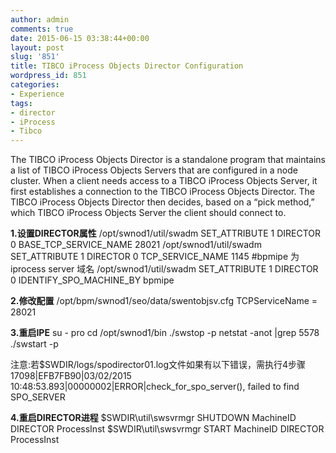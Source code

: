 ```yaml
---
author: admin
comments: true
date: 2015-06-15 03:38:44+00:00
layout: post
slug: '851'
title: TIBCO iProcess Objects Director Configuration
wordpress_id: 851
categories:
- Experience
tags:
- director
- iProcess
- Tibco
---
```


The TIBCO iProcess Objects Director is a standalone program that maintains a list of TIBCO iProcess Objects Servers that are configured in a node cluster. When a client needs access to a TIBCO iProcess Objects Server, it first establishes a connection to the TIBCO iProcess Objects Director. The TIBCO iProcess Objects Director then decides, based on a “pick method,” which TIBCO iProcess Objects Server the client should connect to.

**1.设置DIRECTOR属性**
/opt/swnod1/util/swadm SET_ATTRIBUTE 1 DIRECTOR 0 BASE_TCP_SERVICE_NAME 28021
/opt/swnod1/util/swadm SET_ATTRIBUTE 1 DIRECTOR 0 TCP_SERVICE_NAME 1145
#bpmipe 为 iprocess server 域名
/opt/swnod1/util/swadm  SET_ATTRIBUTE 1 DIRECTOR 0 IDENTIFY_SPO_MACHINE_BY bpmipe

**2.修改配置**
/opt/bpm/swnod1/seo/data/swentobjsv.cfg 
TCPServiceName = 28021

**3.重启IPE**
su - pro
cd /opt/swnod1/bin
./swstop -p
netstat -anot |grep 5578
./swstart -p

注意:若$SWDIR/logs/spodirector01.log文件如果有以下错误，需执行4步骤
17098|EFB7FB90|03/02/2015 10:48:53.893|00000002|ERROR|check_for_spo_server(), failed to find SPO_SERVER

**4.重启DIRECTOR进程**
$SWDIR\util\swsvrmgr SHUTDOWN MachineID DIRECTOR ProcessInst
$SWDIR\util\swsvrmgr START MachineID DIRECTOR ProcessInst


